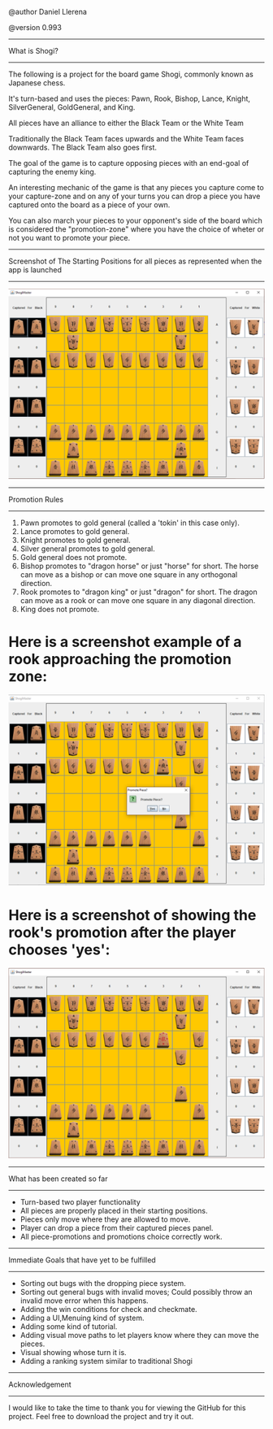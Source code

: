 @author Daniel Llerena

@version 0.993

****************************
What is Shogi?
****************************

The following is a project for the board game Shogi, commonly known as Japanese chess.

It's turn-based and uses the pieces: Pawn, Rook, Bishop, Lance, Knight, SilverGeneral, GoldGeneral, and King.

All pieces have an alliance to either the Black Team or the White Team   

Traditionally the Black Team faces upwards and the White Team faces downwards. The Black Team also goes first.

The goal of the game is to capture opposing pieces with an end-goal of capturing the enemy king.

An interesting mechanic of the game is that any pieces you capture come to your capture-zone and on any of your turns you can
drop a piece you have captured onto the board as a piece of your own.

You can also march your pieces to your opponent's side of the board which is considered the "promotion-zone" where you have the choice
of wheter or not you want to promote your piece.

******************
Screenshot of The Starting Positions for all pieces as represented when the app is launched
******************
![Image](https://github.com/SecretDan1994/Shogi/blob/master/src/images/screenshots/screenshot.png)

******************
Promotion Rules
******************
1. Pawn promotes to gold general (called a 'tokin' in this case only).
2. Lance promotes to gold general.
3. Knight promotes to gold general.
4. Silver general promotes to gold general.
5. Gold general does not promote.
6. Bishop promotes to "dragon horse" or just "horse" for short. The horse can move as a bishop or can move one square in any orthogonal direction.
7. Rook promotes to "dragon king" or just "dragon" for short. The dragon can move as a rook or can move one square in any diagonal direction.
8. King does not promote.

# Here is a screenshot example of a rook approaching the promotion zone:
![Image](https://github.com/SecretDan1994/Shogi/blob/master/src/images/screenshots/Promote%20Rook.png)

# Here is a screenshot of showing the rook's promotion after the player chooses 'yes':
![Image](https://github.com/SecretDan1994/Shogi/blob/master/src/images/screenshots/Rook%20Promoted.png)

****************************
What has been created so far
****************************
- Turn-based two player functionality
- All pieces are properly placed in their starting positions.
- Pieces only move where they are allowed to move.
- Player can drop a piece from their captured pieces panel.
- All piece-promotions and promotions choice correctly work.

***********************************
Immediate Goals that have yet to be fulfilled
***********************************
- Sorting out bugs with the dropping piece system.
- Sorting out general bugs with invalid moves; Could possibly throw an invalid move error when this happens.
- Adding the win conditions for check and checkmate.
- Adding a UI,Menuing kind of system.
- Adding some kind of tutorial.
- Adding visual move paths to let players know where they can move the pieces.
- Visual showing whose turn it is.
- Adding a ranking system similar to traditional Shogi

***************
Acknowledgement
***************

I would like to take the time to thank you for viewing the GitHub for this project. Feel free to download the project and try it out.
